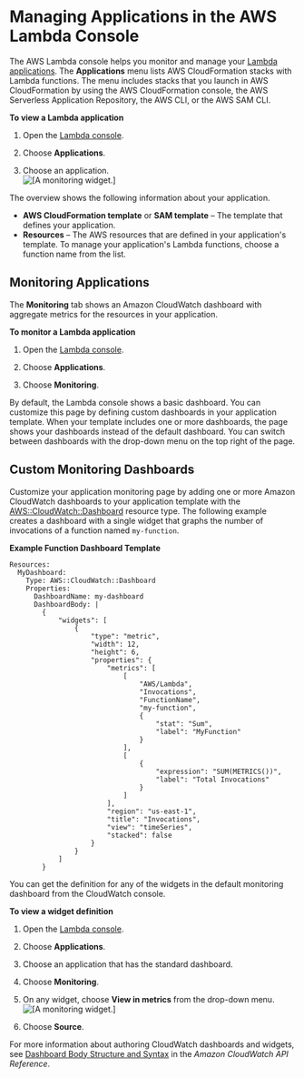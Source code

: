# Managing Applications in the AWS Lambda Console<a name="applications-console"></a>

The AWS Lambda console helps you monitor and manage your [Lambda applications](deploying-lambda-apps.md)\. The **Applications** menu lists AWS CloudFormation stacks with Lambda functions\. The menu includes stacks that you launch in AWS CloudFormation by using the AWS CloudFormation console, the AWS Serverless Application Repository, the AWS CLI, or the AWS SAM CLI\.

**To view a Lambda application**

1. Open the [Lambda console](https://console.aws.amazon.com/lambda)\.

1. Choose **Applications**\.

1. Choose an application\.  
![\[A monitoring widget.\]](http://docs.aws.amazon.com/lambda/latest/dg/images/applications-page.png)

The overview shows the following information about your application\.
+ **AWS CloudFormation template** or **SAM template** – The template that defines your application\.
+ **Resources** – The AWS resources that are defined in your application's template\. To manage your application's Lambda functions, choose a function name from the list\.

## Monitoring Applications<a name="applications-console-monitoring"></a>

The **Monitoring** tab shows an Amazon CloudWatch dashboard with aggregate metrics for the resources in your application\.

**To monitor a Lambda application**

1. Open the [Lambda console](https://console.aws.amazon.com/lambda)\.

1. Choose **Applications**\.

1. Choose **Monitoring**\.

By default, the Lambda console shows a basic dashboard\. You can customize this page by defining custom dashboards in your application template\. When your template includes one or more dashboards, the page shows your dashboards instead of the default dashboard\. You can switch between dashboards with the drop\-down menu on the top right of the page\.

## Custom Monitoring Dashboards<a name="applications-console-dashboards"></a>

Customize your application monitoring page by adding one or more Amazon CloudWatch dashboards to your application template with the [AWS::CloudWatch::Dashboard](https://docs.aws.amazon.com/AWSCloudFormation/latest/UserGuide/aws-properties-cw-dashboard.html) resource type\. The following example creates a dashboard with a single widget that graphs the number of invocations of a function named `my-function`\.

**Example Function Dashboard Template**  

```
Resources:
  MyDashboard:
    Type: AWS::CloudWatch::Dashboard
    Properties:
      DashboardName: my-dashboard
      DashboardBody: |
        {
            "widgets": [
                {
                    "type": "metric",
                    "width": 12,
                    "height": 6,
                    "properties": {
                        "metrics": [
                            [
                                "AWS/Lambda",
                                "Invocations",
                                "FunctionName",
                                "my-function",
                                {
                                    "stat": "Sum",
                                    "label": "MyFunction"
                                }
                            ],
                            [
                                {
                                    "expression": "SUM(METRICS())",
                                    "label": "Total Invocations"
                                }
                            ]
                        ],
                        "region": "us-east-1",
                        "title": "Invocations",
                        "view": "timeSeries",
                        "stacked": false
                    }
                }
            ]
        }
```

You can get the definition for any of the widgets in the default monitoring dashboard from the CloudWatch console\.

**To view a widget definition**

1. Open the [Lambda console](https://console.aws.amazon.com/lambda)\.

1. Choose **Applications**\.

1. Choose an application that has the standard dashboard\.

1. Choose **Monitoring**\.

1. On any widget, choose **View in metrics** from the drop\-down menu\.  
![\[A monitoring widget.\]](http://docs.aws.amazon.com/lambda/latest/dg/images/applications-monitoring-widget.png)

1. Choose **Source**\.

For more information about authoring CloudWatch dashboards and widgets, see [Dashboard Body Structure and Syntax](https://docs.aws.amazon.com/AmazonCloudWatch/latest/APIReference/CloudWatch-Dashboard-Body-Structure.html) in the *Amazon CloudWatch API Reference*\.